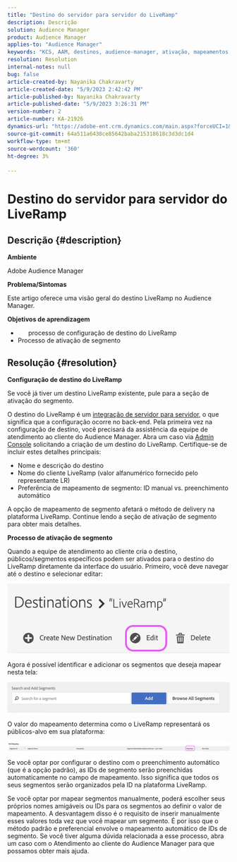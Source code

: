 ```yaml
---
title: "Destino do servidor para servidor do LiveRamp"
description: Descrição
solution: Audience Manager
product: Audience Manager
applies-to: "Audience Manager"
keywords: "KCS, AAM, destinos, audience-manager, ativação, mapeamentos, S2S, servidor para servidor"
resolution: Resolution
internal-notes: null
bug: false
article-created-by: Nayanika Chakravarty
article-created-date: "5/9/2023 2:42:42 PM"
article-published-by: Nayanika Chakravarty
article-published-date: "5/9/2023 3:26:31 PM"
version-number: 2
article-number: KA-21926
dynamics-url: "https://adobe-ent.crm.dynamics.com/main.aspx?forceUCI=1&pagetype=entityrecord&etn=knowledgearticle&id=7fbcbbbc-77ee-ed11-8849-6045bd006079"
source-git-commit: 64a511a6430ce85642baba215318618c3d3dc1d4
workflow-type: tm+mt
source-wordcount: '360'
ht-degree: 3%

---
```


# Destino do servidor para servidor do LiveRamp

## Descrição {#description}


<b>Ambiente</b>

Adobe Audience Manager

<b>Problema/Sintomas</b>

Este artigo oferece uma visão geral do destino LiveRamp no Audience Manager.

<b>Objetivos de aprendizagem</b>

- &#x200B; &#x200B; &#x200B; &#x200B; &#x200B; &#x200B; processo de configuração de destino do LiveRamp &#x200B;
- Processo de ativação de segmento



## Resolução {#resolution}


<b>Configuração de destino do LiveRamp</b>

Se você já tiver um destino LiveRamp existente, pule para a seção de ativação do segmento. 

O destino do LiveRamp é um [integração de servidor para servidor](https://experienceleague.adobe.com/docs/audience-manager/user-guide/features/destinations/device-based/device-based-destinations-list.html?lang=en), o que significa que a configuração ocorre no back-end. Pela primeira vez na configuração de destino, você precisará da assistência da equipe de atendimento ao cliente do Audience Manager. Abra um caso via [Admin Console](https://adminconsole.adobe.com/) solicitando a criação de um destino do LiveRamp. Certifique-se de incluir estes detalhes principais:

- Nome e descrição do destino
- Nome do cliente LiveRamp (valor alfanumérico fornecido pelo representante LR)
- Preferência de mapeamento de segmento: ID manual vs. preenchimento automático


A opção de mapeamento de segmento afetará o método de delivery na plataforma LiveRamp. Continue lendo a seção de ativação de segmento para obter mais detalhes.



<b>Processo de ativação de segmento</b>

Quando a equipe de atendimento ao cliente cria o destino, públicos/segmentos específicos podem ser ativados para o destino do LiveRamp diretamente da interface do usuário. Primeiro, você deve navegar até o destino e selecionar editar:

![](assets/bd9e9cba-89e3-ed11-a7c7-6045bd0065b6.png)



Agora é possível identificar e adicionar os segmentos que deseja mapear nesta tela:

![](assets/d96041d3-89e3-ed11-a7c7-6045bd0065b6.png)

O valor do mapeamento determina como o LiveRamp representará os públicos-alvo em sua plataforma: 

![](assets/75158bf1-89e3-ed11-a7c7-6045bd0065b6.png)

Se você optar por configurar o destino com o preenchimento automático (que é a opção padrão), as IDs de segmento serão preenchidas automaticamente no campo de mapeamento. Isso significa que todos os seus segmentos serão organizados pela ID na plataforma LiveRamp.

Se você optar por mapear segmentos manualmente, poderá escolher seus próprios nomes amigáveis ou IDs para os segmentos ao definir o valor de mapeamento. A desvantagem disso é o requisito de inserir manualmente esses valores toda vez que você mapear um segmento. É por isso que o método padrão e preferencial envolve o mapeamento automático de IDs de segmento. Se você tiver alguma dúvida relacionada a esse processo, abra um caso com o Atendimento ao cliente do Audience Manager para que possamos obter mais ajuda.
